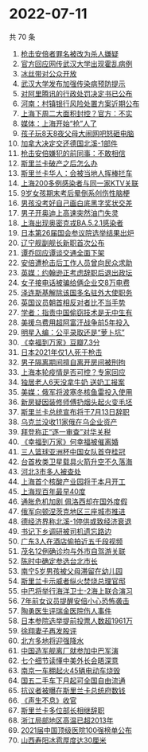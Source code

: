 # 2022-07-11

  共 70 条

  <!-- BEGIN -->
  <!-- 最后更新时间 Mon Jul 11 2022 06:35:53 GMT+0800 (China Standard Time) -->
  1. [枪击安倍者罪名被改为杀人嫌疑](https://www.toutiao.com/amos_land_page/?category_name=topic_innerflow&event_type=hot_board&log_pb=%7B%22category_name%22%3A%22topic_innerflow%22%2C%22cluster_type%22%3A%225%22%2C%22enter_from%22%3A%22click_category%22%2C%22entrance_hotspot%22%3A%22outside%22%2C%22event_type%22%3A%22hot_board%22%2C%22hot_board_cluster_id%22%3A%227118546708832718344%22%2C%22hot_board_impr_id%22%3A%22202207110048530102112150221D8EF041%22%2C%22jump_page%22%3A%22hot_board_page%22%2C%22location%22%3A%22news_hot_card%22%2C%22page_location%22%3A%22hot_board_page%22%2C%22rank%22%3A%221%22%2C%22source%22%3A%22trending_tab%22%2C%22style_id%22%3A%2240132%22%2C%22title%22%3A%22%E6%9E%AA%E5%87%BB%E5%AE%89%E5%80%8D%E8%80%85%E7%BD%AA%E5%90%8D%E8%A2%AB%E6%94%B9%E4%B8%BA%E6%9D%80%E4%BA%BA%E5%AB%8C%E7%96%91%22%7D&rank=1&style_id=40132&topic_id=7118546708832718344)
1. [官方回应网传武汉大学出现霍乱病例](https://www.toutiao.com/amos_land_page/?category_name=topic_innerflow&event_type=hot_board&log_pb=%7B%22category_name%22%3A%22topic_innerflow%22%2C%22cluster_type%22%3A%225%22%2C%22enter_from%22%3A%22click_category%22%2C%22entrance_hotspot%22%3A%22outside%22%2C%22event_type%22%3A%22hot_board%22%2C%22hot_board_cluster_id%22%3A%227118713599391960584%22%2C%22hot_board_impr_id%22%3A%22202207110048530102112150221D8EF041%22%2C%22jump_page%22%3A%22hot_board_page%22%2C%22location%22%3A%22news_hot_card%22%2C%22page_location%22%3A%22hot_board_page%22%2C%22rank%22%3A%2210%22%2C%22source%22%3A%22trending_tab%22%2C%22style_id%22%3A%2240132%22%2C%22title%22%3A%22%E5%AE%98%E6%96%B9%E5%9B%9E%E5%BA%94%E7%BD%91%E4%BC%A0%E6%AD%A6%E6%B1%89%E5%A4%A7%E5%AD%A6%E5%87%BA%E7%8E%B0%E9%9C%8D%E4%B9%B1%E7%97%85%E4%BE%8B%22%7D&rank=10&style_id=40132&topic_id=7118713599391960584)
1. [冰丝带对公众开放](https://www.toutiao.com/amos_land_page/?category_name=topic_innerflow&event_type=hot_board&log_pb=%7B%22category_name%22%3A%22topic_innerflow%22%2C%22cluster_type%22%3A%223%22%2C%22enter_from%22%3A%22click_category%22%2C%22entrance_hotspot%22%3A%22outside%22%2C%22event_type%22%3A%22hot_board%22%2C%22hot_board_cluster_id%22%3A%227118014958503198757%22%2C%22hot_board_impr_id%22%3A%22202207110048530102112150221D8EF041%22%2C%22jump_page%22%3A%22hot_board_page%22%2C%22location%22%3A%22news_hot_card%22%2C%22page_location%22%3A%22hot_board_page%22%2C%22rank%22%3A%223%22%2C%22source%22%3A%22trending_tab%22%2C%22style_id%22%3A%2240132%22%2C%22title%22%3A%22%E5%86%B0%E4%B8%9D%E5%B8%A6%E5%AF%B9%E5%85%AC%E4%BC%97%E5%BC%80%E6%94%BE%22%7D&rank=3&style_id=40132&topic_id=7118014958503198757)
1. [武汉大学发布加强传染病预防提示](https://www.toutiao.com/amos_land_page/?category_name=topic_innerflow&event_type=hot_board&log_pb=%7B%22category_name%22%3A%22topic_innerflow%22%2C%22cluster_type%22%3A%220%22%2C%22enter_from%22%3A%22click_category%22%2C%22entrance_hotspot%22%3A%22outside%22%2C%22event_type%22%3A%22hot_board%22%2C%22hot_board_cluster_id%22%3A%227118717298931679245%22%2C%22hot_board_impr_id%22%3A%22202207110048530102112150221D8EF041%22%2C%22jump_page%22%3A%22hot_board_page%22%2C%22location%22%3A%22news_hot_card%22%2C%22page_location%22%3A%22hot_board_page%22%2C%22rank%22%3A%224%22%2C%22source%22%3A%22trending_tab%22%2C%22style_id%22%3A%2240132%22%2C%22title%22%3A%22%E6%AD%A6%E6%B1%89%E5%A4%A7%E5%AD%A6%E5%8F%91%E5%B8%83%E5%8A%A0%E5%BC%BA%E4%BC%A0%E6%9F%93%E7%97%85%E9%A2%84%E9%98%B2%E6%8F%90%E7%A4%BA%22%7D&rank=4&style_id=40132&topic_id=7118717298931679245)
1. [对阿里腾讯的行政处罚决定书已公布](https://www.toutiao.com/amos_land_page/?category_name=topic_innerflow&event_type=hot_board&log_pb=%7B%22category_name%22%3A%22topic_innerflow%22%2C%22cluster_type%22%3A%221%22%2C%22enter_from%22%3A%22click_category%22%2C%22entrance_hotspot%22%3A%22outside%22%2C%22event_type%22%3A%22hot_board%22%2C%22hot_board_cluster_id%22%3A%227117460814918848036%22%2C%22hot_board_impr_id%22%3A%22202207110048530102112150221D8EF041%22%2C%22jump_page%22%3A%22hot_board_page%22%2C%22location%22%3A%22news_hot_card%22%2C%22page_location%22%3A%22hot_board_page%22%2C%22rank%22%3A%225%22%2C%22source%22%3A%22trending_tab%22%2C%22style_id%22%3A%2240132%22%2C%22title%22%3A%22%E5%AF%B9%E9%98%BF%E9%87%8C%E8%85%BE%E8%AE%AF%E7%9A%84%E8%A1%8C%E6%94%BF%E5%A4%84%E7%BD%9A%E5%86%B3%E5%AE%9A%E4%B9%A6%E5%B7%B2%E5%85%AC%E5%B8%83%22%7D&rank=5&style_id=40132&topic_id=7117460814918848036)
1. [河南：村镇银行风险处置方案近期公布](https://www.toutiao.com/amos_land_page/?category_name=topic_innerflow&event_type=hot_board&log_pb=%7B%22category_name%22%3A%22topic_innerflow%22%2C%22cluster_type%22%3A%225%22%2C%22enter_from%22%3A%22click_category%22%2C%22entrance_hotspot%22%3A%22outside%22%2C%22event_type%22%3A%22hot_board%22%2C%22hot_board_cluster_id%22%3A%227118755227456507406%22%2C%22hot_board_impr_id%22%3A%22202207110048530102112150221D8EF041%22%2C%22jump_page%22%3A%22hot_board_page%22%2C%22location%22%3A%22news_hot_card%22%2C%22page_location%22%3A%22hot_board_page%22%2C%22rank%22%3A%226%22%2C%22source%22%3A%22trending_tab%22%2C%22style_id%22%3A%2240132%22%2C%22title%22%3A%22%E6%B2%B3%E5%8D%97%EF%BC%9A%E6%9D%91%E9%95%87%E9%93%B6%E8%A1%8C%E9%A3%8E%E9%99%A9%E5%A4%84%E7%BD%AE%E6%96%B9%E6%A1%88%E8%BF%91%E6%9C%9F%E5%85%AC%E5%B8%83%22%7D&rank=6&style_id=40132&topic_id=7118755227456507406)
1. [上海下周二大面积封控？官方：不实](https://www.toutiao.com/amos_land_page/?category_name=topic_innerflow&event_type=hot_board&log_pb=%7B%22category_name%22%3A%22topic_innerflow%22%2C%22cluster_type%22%3A%220%22%2C%22enter_from%22%3A%22click_category%22%2C%22entrance_hotspot%22%3A%22outside%22%2C%22event_type%22%3A%22hot_board%22%2C%22hot_board_cluster_id%22%3A%227118706289533780001%22%2C%22hot_board_impr_id%22%3A%22202207110048530102112150221D8EF041%22%2C%22jump_page%22%3A%22hot_board_page%22%2C%22location%22%3A%22news_hot_card%22%2C%22page_location%22%3A%22hot_board_page%22%2C%22rank%22%3A%222%22%2C%22source%22%3A%22trending_tab%22%2C%22style_id%22%3A%2240132%22%2C%22title%22%3A%22%E4%B8%8A%E6%B5%B7%E4%B8%8B%E5%91%A8%E4%BA%8C%E5%A4%A7%E9%9D%A2%E7%A7%AF%E5%B0%81%E6%8E%A7%EF%BC%9F%E5%AE%98%E6%96%B9%EF%BC%9A%E4%B8%8D%E5%AE%9E%22%7D&rank=2&style_id=40132&topic_id=7118706289533780001)
1. [媒体：上海开始“抢”人了](https://www.toutiao.com/amos_land_page/?category_name=topic_innerflow&event_type=hot_board&log_pb=%7B%22category_name%22%3A%22topic_innerflow%22%2C%22cluster_type%22%3A%220%22%2C%22enter_from%22%3A%22click_category%22%2C%22entrance_hotspot%22%3A%22outside%22%2C%22event_type%22%3A%22hot_board%22%2C%22hot_board_cluster_id%22%3A%227118602173403332649%22%2C%22hot_board_impr_id%22%3A%22202207110048530102112150221D8EF041%22%2C%22jump_page%22%3A%22hot_board_page%22%2C%22location%22%3A%22news_hot_card%22%2C%22page_location%22%3A%22hot_board_page%22%2C%22rank%22%3A%2224%22%2C%22source%22%3A%22trending_tab%22%2C%22style_id%22%3A%2240132%22%2C%22title%22%3A%22%E5%AA%92%E4%BD%93%EF%BC%9A%E4%B8%8A%E6%B5%B7%E5%BC%80%E5%A7%8B%E2%80%9C%E6%8A%A2%E2%80%9D%E4%BA%BA%E4%BA%86%22%7D&rank=24&style_id=40132&topic_id=7118602173403332649)
1. [孩子玩8天8夜父母大闹网吧怒砸电脑](https://www.toutiao.com/amos_land_page/?category_name=topic_innerflow&event_type=hot_board&log_pb=%7B%22category_name%22%3A%22topic_innerflow%22%2C%22cluster_type%22%3A%221%22%2C%22enter_from%22%3A%22click_category%22%2C%22entrance_hotspot%22%3A%22outside%22%2C%22event_type%22%3A%22hot_board%22%2C%22hot_board_cluster_id%22%3A%227117277132342038052%22%2C%22hot_board_impr_id%22%3A%22202207110048530102112150221D8EF041%22%2C%22jump_page%22%3A%22hot_board_page%22%2C%22location%22%3A%22news_hot_card%22%2C%22page_location%22%3A%22hot_board_page%22%2C%22rank%22%3A%2213%22%2C%22source%22%3A%22trending_tab%22%2C%22style_id%22%3A%2240132%22%2C%22title%22%3A%22%E5%AD%A9%E5%AD%90%E7%8E%A98%E5%A4%A98%E5%A4%9C%E7%88%B6%E6%AF%8D%E5%A4%A7%E9%97%B9%E7%BD%91%E5%90%A7%E6%80%92%E7%A0%B8%E7%94%B5%E8%84%91%22%7D&rank=13&style_id=40132&topic_id=7117277132342038052)
1. [加拿大决定交还德国北溪-1部件](https://www.toutiao.com/amos_land_page/?category_name=topic_innerflow&event_type=hot_board&log_pb=%7B%22category_name%22%3A%22topic_innerflow%22%2C%22cluster_type%22%3A%226%22%2C%22enter_from%22%3A%22click_category%22%2C%22entrance_hotspot%22%3A%22outside%22%2C%22event_type%22%3A%22hot_board%22%2C%22hot_board_cluster_id%22%3A%227118644147723960323%22%2C%22hot_board_impr_id%22%3A%222022071101345201020915814010890193%22%2C%22jump_page%22%3A%22hot_board_page%22%2C%22location%22%3A%22news_hot_card%22%2C%22page_location%22%3A%22hot_board_page%22%2C%22rank%22%3A%2217%22%2C%22source%22%3A%22trending_tab%22%2C%22style_id%22%3A%2240132%22%2C%22title%22%3A%22%E5%8A%A0%E6%8B%BF%E5%A4%A7%E5%86%B3%E5%AE%9A%E4%BA%A4%E8%BF%98%E5%BE%B7%E5%9B%BD%E5%8C%97%E6%BA%AA-1%E9%83%A8%E4%BB%B6%22%7D&rank=17&style_id=40132&topic_id=7118644147723960323)
1. [枪击安倍嫌犯的前同事：不敢相信](https://www.toutiao.com/amos_land_page/?category_name=topic_innerflow&event_type=hot_board&log_pb=%7B%22category_name%22%3A%22topic_innerflow%22%2C%22cluster_type%22%3A%226%22%2C%22enter_from%22%3A%22click_category%22%2C%22entrance_hotspot%22%3A%22outside%22%2C%22event_type%22%3A%22hot_board%22%2C%22hot_board_cluster_id%22%3A%227117911033976455168%22%2C%22hot_board_impr_id%22%3A%22202207110048530102112150221D8EF041%22%2C%22jump_page%22%3A%22hot_board_page%22%2C%22location%22%3A%22news_hot_card%22%2C%22page_location%22%3A%22hot_board_page%22%2C%22rank%22%3A%2211%22%2C%22source%22%3A%22trending_tab%22%2C%22style_id%22%3A%2240132%22%2C%22title%22%3A%22%E6%9E%AA%E5%87%BB%E5%AE%89%E5%80%8D%E5%AB%8C%E7%8A%AF%E7%9A%84%E5%89%8D%E5%90%8C%E4%BA%8B%EF%BC%9A%E4%B8%8D%E6%95%A2%E7%9B%B8%E4%BF%A1%22%7D&rank=11&style_id=40132&topic_id=7117911033976455168)
1. [斯里兰卡破产之后怎么办](https://www.toutiao.com/amos_land_page/?category_name=topic_innerflow&event_type=hot_board&log_pb=%7B%22category_name%22%3A%22topic_innerflow%22%2C%22cluster_type%22%3A%226%22%2C%22enter_from%22%3A%22click_category%22%2C%22entrance_hotspot%22%3A%22outside%22%2C%22event_type%22%3A%22hot_board%22%2C%22hot_board_cluster_id%22%3A%227118591982556938273%22%2C%22hot_board_impr_id%22%3A%22202207110048530102112150221D8EF041%22%2C%22jump_page%22%3A%22hot_board_page%22%2C%22location%22%3A%22news_hot_card%22%2C%22page_location%22%3A%22hot_board_page%22%2C%22rank%22%3A%228%22%2C%22source%22%3A%22trending_tab%22%2C%22style_id%22%3A%2240132%22%2C%22title%22%3A%22%E6%96%AF%E9%87%8C%E5%85%B0%E5%8D%A1%E7%A0%B4%E4%BA%A7%E4%B9%8B%E5%90%8E%E6%80%8E%E4%B9%88%E5%8A%9E%22%7D&rank=8&style_id=40132&topic_id=7118591982556938273)
1. [斯里兰卡华人：会被当地人挥棒拦车](https://www.toutiao.com/amos_land_page/?category_name=topic_innerflow&event_type=hot_board&log_pb=%7B%22category_name%22%3A%22topic_innerflow%22%2C%22cluster_type%22%3A%221%22%2C%22enter_from%22%3A%22click_category%22%2C%22entrance_hotspot%22%3A%22outside%22%2C%22event_type%22%3A%22hot_board%22%2C%22hot_board_cluster_id%22%3A%227117928284351889441%22%2C%22hot_board_impr_id%22%3A%22202207110048530102112150221D8EF041%22%2C%22jump_page%22%3A%22hot_board_page%22%2C%22location%22%3A%22news_hot_card%22%2C%22page_location%22%3A%22hot_board_page%22%2C%22rank%22%3A%2218%22%2C%22source%22%3A%22trending_tab%22%2C%22style_id%22%3A%2240132%22%2C%22title%22%3A%22%E6%96%AF%E9%87%8C%E5%85%B0%E5%8D%A1%E5%8D%8E%E4%BA%BA%EF%BC%9A%E4%BC%9A%E8%A2%AB%E5%BD%93%E5%9C%B0%E4%BA%BA%E6%8C%A5%E6%A3%92%E6%8B%A6%E8%BD%A6%22%7D&rank=18&style_id=40132&topic_id=7117928284351889441)
1. [上海200多例感染者与同一家KTV关联](https://www.toutiao.com/amos_land_page/?category_name=topic_innerflow&event_type=hot_board&log_pb=%7B%22category_name%22%3A%22topic_innerflow%22%2C%22cluster_type%22%3A%220%22%2C%22enter_from%22%3A%22click_category%22%2C%22entrance_hotspot%22%3A%22outside%22%2C%22event_type%22%3A%22hot_board%22%2C%22hot_board_cluster_id%22%3A%227118673671459176484%22%2C%22hot_board_impr_id%22%3A%22202207110048530102112150221D8EF041%22%2C%22jump_page%22%3A%22hot_board_page%22%2C%22location%22%3A%22news_hot_card%22%2C%22page_location%22%3A%22hot_board_page%22%2C%22rank%22%3A%2216%22%2C%22source%22%3A%22trending_tab%22%2C%22style_id%22%3A%2240132%22%2C%22title%22%3A%22%E4%B8%8A%E6%B5%B7200%E5%A4%9A%E4%BE%8B%E6%84%9F%E6%9F%93%E8%80%85%E4%B8%8E%E5%90%8C%E4%B8%80%E5%AE%B6KTV%E5%85%B3%E8%81%94%22%7D&rank=16&style_id=40132&topic_id=7118673671459176484)
1. [9岁女孩期末考后晕倒系创伤性脑梗](https://www.toutiao.com/amos_land_page/?category_name=topic_innerflow&event_type=hot_board&log_pb=%7B%22category_name%22%3A%22topic_innerflow%22%2C%22cluster_type%22%3A%226%22%2C%22enter_from%22%3A%22click_category%22%2C%22entrance_hotspot%22%3A%22outside%22%2C%22event_type%22%3A%22hot_board%22%2C%22hot_board_cluster_id%22%3A%227118675975348420639%22%2C%22hot_board_impr_id%22%3A%22202207110048530102112150221D8EF041%22%2C%22jump_page%22%3A%22hot_board_page%22%2C%22location%22%3A%22news_hot_card%22%2C%22page_location%22%3A%22hot_board_page%22%2C%22rank%22%3A%2233%22%2C%22source%22%3A%22trending_tab%22%2C%22style_id%22%3A%2240132%22%2C%22title%22%3A%229%E5%B2%81%E5%A5%B3%E5%AD%A9%E6%9C%9F%E6%9C%AB%E8%80%83%E5%90%8E%E6%99%95%E5%80%92%E7%B3%BB%E5%88%9B%E4%BC%A4%E6%80%A7%E8%84%91%E6%A2%97%22%7D&rank=33&style_id=40132&topic_id=7118675975348420639)
1. [男孩没考好自己画白底黑字奖状交差](https://www.toutiao.com/amos_land_page/?category_name=topic_innerflow&event_type=hot_board&log_pb=%7B%22category_name%22%3A%22topic_innerflow%22%2C%22cluster_type%22%3A%222%22%2C%22enter_from%22%3A%22click_category%22%2C%22entrance_hotspot%22%3A%22outside%22%2C%22event_type%22%3A%22hot_board%22%2C%22hot_board_cluster_id%22%3A%227117460814918897188%22%2C%22hot_board_impr_id%22%3A%22202207110048530102112150221D8EF041%22%2C%22jump_page%22%3A%22hot_board_page%22%2C%22location%22%3A%22news_hot_card%22%2C%22page_location%22%3A%22hot_board_page%22%2C%22rank%22%3A%2239%22%2C%22source%22%3A%22trending_tab%22%2C%22style_id%22%3A%2240132%22%2C%22title%22%3A%22%E7%94%B7%E5%AD%A9%E6%B2%A1%E8%80%83%E5%A5%BD%E8%87%AA%E5%B7%B1%E7%94%BB%E7%99%BD%E5%BA%95%E9%BB%91%E5%AD%97%E5%A5%96%E7%8A%B6%E4%BA%A4%E5%B7%AE%22%7D&rank=39&style_id=40132&topic_id=7117460814918897188)
1. [男子开奥迪上高速突然油门失灵](https://www.toutiao.com/amos_land_page/?category_name=topic_innerflow&event_type=hot_board&log_pb=%7B%22category_name%22%3A%22topic_innerflow%22%2C%22cluster_type%22%3A%221%22%2C%22enter_from%22%3A%22click_category%22%2C%22entrance_hotspot%22%3A%22outside%22%2C%22event_type%22%3A%22hot_board%22%2C%22hot_board_cluster_id%22%3A%227117821318053072415%22%2C%22hot_board_impr_id%22%3A%22202207110048530102112150221D8EF041%22%2C%22jump_page%22%3A%22hot_board_page%22%2C%22location%22%3A%22news_hot_card%22%2C%22page_location%22%3A%22hot_board_page%22%2C%22rank%22%3A%229%22%2C%22source%22%3A%22trending_tab%22%2C%22style_id%22%3A%2240132%22%2C%22title%22%3A%22%E7%94%B7%E5%AD%90%E5%BC%80%E5%A5%A5%E8%BF%AA%E4%B8%8A%E9%AB%98%E9%80%9F%E7%AA%81%E7%84%B6%E6%B2%B9%E9%97%A8%E5%A4%B1%E7%81%B5%22%7D&rank=9&style_id=40132&topic_id=7117821318053072415)
1. [上海出现奥密克戎BA.5.2.1感染者](https://www.toutiao.com/amos_land_page/?category_name=topic_innerflow&event_type=hot_board&log_pb=%7B%22category_name%22%3A%22topic_innerflow%22%2C%22cluster_type%22%3A%220%22%2C%22enter_from%22%3A%22click_category%22%2C%22entrance_hotspot%22%3A%22outside%22%2C%22event_type%22%3A%22hot_board%22%2C%22hot_board_cluster_id%22%3A%227118669545874653197%22%2C%22hot_board_impr_id%22%3A%22202207110048530102112150221D8EF041%22%2C%22jump_page%22%3A%22hot_board_page%22%2C%22location%22%3A%22news_hot_card%22%2C%22page_location%22%3A%22hot_board_page%22%2C%22rank%22%3A%2214%22%2C%22source%22%3A%22trending_tab%22%2C%22style_id%22%3A%2240132%22%2C%22title%22%3A%22%E4%B8%8A%E6%B5%B7%E5%87%BA%E7%8E%B0%E5%A5%A5%E5%AF%86%E5%85%8B%E6%88%8EBA.5.2.1%E6%84%9F%E6%9F%93%E8%80%85%22%7D&rank=14&style_id=40132&topic_id=7118669545874653197)
1. [日本第26届国会参议院选举结果出炉](https://www.toutiao.com/amos_land_page/?category_name=topic_innerflow&event_type=hot_board&log_pb=%7B%22category_name%22%3A%22topic_innerflow%22%2C%22cluster_type%22%3A%225%22%2C%22enter_from%22%3A%22click_category%22%2C%22entrance_hotspot%22%3A%22outside%22%2C%22event_type%22%3A%22hot_board%22%2C%22hot_board_cluster_id%22%3A%227118716709174775308%22%2C%22hot_board_impr_id%22%3A%22202207110048530102112150221D8EF041%22%2C%22jump_page%22%3A%22hot_board_page%22%2C%22location%22%3A%22news_hot_card%22%2C%22page_location%22%3A%22hot_board_page%22%2C%22rank%22%3A%2215%22%2C%22source%22%3A%22trending_tab%22%2C%22style_id%22%3A%2240132%22%2C%22title%22%3A%22%E6%97%A5%E6%9C%AC%E7%AC%AC26%E5%B1%8A%E5%9B%BD%E4%BC%9A%E5%8F%82%E8%AE%AE%E9%99%A2%E9%80%89%E4%B8%BE%E7%BB%93%E6%9E%9C%E5%87%BA%E7%82%89%22%7D&rank=15&style_id=40132&topic_id=7118716709174775308)
1. [辽宁舰副舰长新职首次公布](https://www.toutiao.com/amos_land_page/?category_name=topic_innerflow&event_type=hot_board&log_pb=%7B%22category_name%22%3A%22topic_innerflow%22%2C%22cluster_type%22%3A%228%22%2C%22enter_from%22%3A%22click_category%22%2C%22entrance_hotspot%22%3A%22outside%22%2C%22event_type%22%3A%22hot_board%22%2C%22hot_board_cluster_id%22%3A%227118707362042478628%22%2C%22hot_board_impr_id%22%3A%22202207110048530102112150221D8EF041%22%2C%22jump_page%22%3A%22hot_board_page%22%2C%22location%22%3A%22news_hot_card%22%2C%22page_location%22%3A%22hot_board_page%22%2C%22rank%22%3A%2238%22%2C%22source%22%3A%22trending_tab%22%2C%22style_id%22%3A%2240132%22%2C%22title%22%3A%22%E8%BE%BD%E5%AE%81%E8%88%B0%E5%89%AF%E8%88%B0%E9%95%BF%E6%96%B0%E8%81%8C%E9%A6%96%E6%AC%A1%E5%85%AC%E5%B8%83%22%7D&rank=38&style_id=40132&topic_id=7118707362042478628)
1. [谭乔回应谭谈交通全面下架](https://www.toutiao.com/amos_land_page/?category_name=topic_innerflow&event_type=hot_board&log_pb=%7B%22category_name%22%3A%22topic_innerflow%22%2C%22cluster_type%22%3A%229%22%2C%22enter_from%22%3A%22click_category%22%2C%22entrance_hotspot%22%3A%22outside%22%2C%22event_type%22%3A%22hot_board%22%2C%22hot_board_cluster_id%22%3A%227118678627155181603%22%2C%22hot_board_impr_id%22%3A%22202207110048530102112150221D8EF041%22%2C%22jump_page%22%3A%22hot_board_page%22%2C%22location%22%3A%22news_hot_card%22%2C%22page_location%22%3A%22hot_board_page%22%2C%22rank%22%3A%2221%22%2C%22source%22%3A%22trending_tab%22%2C%22style_id%22%3A%2240132%22%2C%22title%22%3A%22%E8%B0%AD%E4%B9%94%E5%9B%9E%E5%BA%94%E8%B0%AD%E8%B0%88%E4%BA%A4%E9%80%9A%E5%85%A8%E9%9D%A2%E4%B8%8B%E6%9E%B6%22%7D&rank=21&style_id=40132&topic_id=7118678627155181603)
1. [安倍遭枪击后工作人员曾向民众求助](https://www.toutiao.com/amos_land_page/?category_name=topic_innerflow&event_type=hot_board&log_pb=%7B%22category_name%22%3A%22topic_innerflow%22%2C%22cluster_type%22%3A%229%22%2C%22enter_from%22%3A%22click_category%22%2C%22entrance_hotspot%22%3A%22outside%22%2C%22event_type%22%3A%22hot_board%22%2C%22hot_board_cluster_id%22%3A%227118494068883062798%22%2C%22hot_board_impr_id%22%3A%22202207110048530102112150221D8EF041%22%2C%22jump_page%22%3A%22hot_board_page%22%2C%22location%22%3A%22news_hot_card%22%2C%22page_location%22%3A%22hot_board_page%22%2C%22rank%22%3A%2222%22%2C%22source%22%3A%22trending_tab%22%2C%22style_id%22%3A%2240132%22%2C%22title%22%3A%22%E5%AE%89%E5%80%8D%E9%81%AD%E6%9E%AA%E5%87%BB%E5%90%8E%E5%B7%A5%E4%BD%9C%E4%BA%BA%E5%91%98%E6%9B%BE%E5%90%91%E6%B0%91%E4%BC%97%E6%B1%82%E5%8A%A9%22%7D&rank=22&style_id=40132&topic_id=7118494068883062798)
1. [英媒：约翰逊正考虑辞职后退出政坛](https://www.toutiao.com/amos_land_page/?category_name=topic_innerflow&event_type=hot_board&log_pb=%7B%22category_name%22%3A%22topic_innerflow%22%2C%22cluster_type%22%3A%220%22%2C%22enter_from%22%3A%22click_category%22%2C%22entrance_hotspot%22%3A%22outside%22%2C%22event_type%22%3A%22hot_board%22%2C%22hot_board_cluster_id%22%3A%227118657067753160704%22%2C%22hot_board_impr_id%22%3A%22202207110048530102112150221D8EF041%22%2C%22jump_page%22%3A%22hot_board_page%22%2C%22location%22%3A%22news_hot_card%22%2C%22page_location%22%3A%22hot_board_page%22%2C%22rank%22%3A%2248%22%2C%22source%22%3A%22trending_tab%22%2C%22style_id%22%3A%2240132%22%2C%22title%22%3A%22%E8%8B%B1%E5%AA%92%EF%BC%9A%E7%BA%A6%E7%BF%B0%E9%80%8A%E6%AD%A3%E8%80%83%E8%99%91%E8%BE%9E%E8%81%8C%E5%90%8E%E9%80%80%E5%87%BA%E6%94%BF%E5%9D%9B%22%7D&rank=48&style_id=40132&topic_id=7118657067753160704)
1. [女子接电话被骗给俩企业交8万电费](https://www.toutiao.com/amos_land_page/?category_name=topic_innerflow&event_type=hot_board&log_pb=%7B%22category_name%22%3A%22topic_innerflow%22%2C%22cluster_type%22%3A%221%22%2C%22enter_from%22%3A%22click_category%22%2C%22entrance_hotspot%22%3A%22outside%22%2C%22event_type%22%3A%22hot_board%22%2C%22hot_board_cluster_id%22%3A%227118600812309250061%22%2C%22hot_board_impr_id%22%3A%22202207110048530102112150221D8EF041%22%2C%22jump_page%22%3A%22hot_board_page%22%2C%22location%22%3A%22news_hot_card%22%2C%22page_location%22%3A%22hot_board_page%22%2C%22rank%22%3A%2229%22%2C%22source%22%3A%22trending_tab%22%2C%22style_id%22%3A%2240132%22%2C%22title%22%3A%22%E5%A5%B3%E5%AD%90%E6%8E%A5%E7%94%B5%E8%AF%9D%E8%A2%AB%E9%AA%97%E7%BB%99%E4%BF%A9%E4%BC%81%E4%B8%9A%E4%BA%A48%E4%B8%87%E7%94%B5%E8%B4%B9%22%7D&rank=29&style_id=40132&topic_id=7118600812309250061)
1. [泽连斯基解除该国多名驻外大使职务](https://www.toutiao.com/amos_land_page/?category_name=topic_innerflow&event_type=hot_board&log_pb=%7B%22category_name%22%3A%22topic_innerflow%22%2C%22cluster_type%22%3A%226%22%2C%22enter_from%22%3A%22click_category%22%2C%22entrance_hotspot%22%3A%22outside%22%2C%22event_type%22%3A%22hot_board%22%2C%22hot_board_cluster_id%22%3A%227118408523095998479%22%2C%22hot_board_impr_id%22%3A%22202207110048530102112150221D8EF041%22%2C%22jump_page%22%3A%22hot_board_page%22%2C%22location%22%3A%22news_hot_card%22%2C%22page_location%22%3A%22hot_board_page%22%2C%22rank%22%3A%2245%22%2C%22source%22%3A%22trending_tab%22%2C%22style_id%22%3A%2240132%22%2C%22title%22%3A%22%E6%B3%BD%E8%BF%9E%E6%96%AF%E5%9F%BA%E8%A7%A3%E9%99%A4%E8%AF%A5%E5%9B%BD%E5%A4%9A%E5%90%8D%E9%A9%BB%E5%A4%96%E5%A4%A7%E4%BD%BF%E8%81%8C%E5%8A%A1%22%7D&rank=45&style_id=40132&topic_id=7118408523095998479)
1. [英国议员朝首相反对者比不当手势](https://www.toutiao.com/amos_land_page/?category_name=topic_innerflow&event_type=hot_board&log_pb=%7B%22category_name%22%3A%22topic_innerflow%22%2C%22cluster_type%22%3A%226%22%2C%22enter_from%22%3A%22click_category%22%2C%22entrance_hotspot%22%3A%22outside%22%2C%22event_type%22%3A%22hot_board%22%2C%22hot_board_cluster_id%22%3A%227118573956159766528%22%2C%22hot_board_impr_id%22%3A%22202207110535200101410781711564DC30%22%2C%22jump_page%22%3A%22hot_board_page%22%2C%22location%22%3A%22news_hot_card%22%2C%22page_location%22%3A%22hot_board_page%22%2C%22rank%22%3A%2246%22%2C%22source%22%3A%22trending_tab%22%2C%22style_id%22%3A%2240132%22%2C%22title%22%3A%22%E8%8B%B1%E5%9B%BD%E8%AE%AE%E5%91%98%E6%9C%9D%E9%A6%96%E7%9B%B8%E5%8F%8D%E5%AF%B9%E8%80%85%E6%AF%94%E4%B8%8D%E5%BD%93%E6%89%8B%E5%8A%BF%22%7D&rank=46&style_id=40132&topic_id=7118573956159766528)
1. [学者：指责中国偷窃技术是无中生有](https://www.toutiao.com/amos_land_page/?category_name=topic_innerflow&event_type=hot_board&log_pb=%7B%22category_name%22%3A%22topic_innerflow%22%2C%22cluster_type%22%3A%228%22%2C%22enter_from%22%3A%22click_category%22%2C%22entrance_hotspot%22%3A%22outside%22%2C%22event_type%22%3A%22hot_board%22%2C%22hot_board_cluster_id%22%3A%227118511943266074657%22%2C%22hot_board_impr_id%22%3A%22202207110048530102112150221D8EF041%22%2C%22jump_page%22%3A%22hot_board_page%22%2C%22location%22%3A%22news_hot_card%22%2C%22page_location%22%3A%22hot_board_page%22%2C%22rank%22%3A%2242%22%2C%22source%22%3A%22trending_tab%22%2C%22style_id%22%3A%2240132%22%2C%22title%22%3A%22%E5%AD%A6%E8%80%85%EF%BC%9A%E6%8C%87%E8%B4%A3%E4%B8%AD%E5%9B%BD%E5%81%B7%E7%AA%83%E6%8A%80%E6%9C%AF%E6%98%AF%E6%97%A0%E4%B8%AD%E7%94%9F%E6%9C%89%22%7D&rank=42&style_id=40132&topic_id=7118511943266074657)
1. [美援乌费用超阿富汗战争前5年投入](https://www.toutiao.com/amos_land_page/?category_name=topic_innerflow&event_type=hot_board&log_pb=%7B%22category_name%22%3A%22topic_innerflow%22%2C%22cluster_type%22%3A%226%22%2C%22enter_from%22%3A%22click_category%22%2C%22entrance_hotspot%22%3A%22outside%22%2C%22event_type%22%3A%22hot_board%22%2C%22hot_board_cluster_id%22%3A%227118562348893700130%22%2C%22hot_board_impr_id%22%3A%22202207110048530102112150221D8EF041%22%2C%22jump_page%22%3A%22hot_board_page%22%2C%22location%22%3A%22news_hot_card%22%2C%22page_location%22%3A%22hot_board_page%22%2C%22rank%22%3A%2232%22%2C%22source%22%3A%22trending_tab%22%2C%22style_id%22%3A%2240132%22%2C%22title%22%3A%22%E7%BE%8E%E6%8F%B4%E4%B9%8C%E8%B4%B9%E7%94%A8%E8%B6%85%E9%98%BF%E5%AF%8C%E6%B1%97%E6%88%98%E4%BA%89%E5%89%8D5%E5%B9%B4%E6%8A%95%E5%85%A5%22%7D&rank=32&style_id=40132&topic_id=7118562348893700130)
1. [明星入编：公平录取还是“萝卜坑”](https://www.toutiao.com/amos_land_page/?category_name=topic_innerflow&event_type=hot_board&log_pb=%7B%22category_name%22%3A%22topic_innerflow%22%2C%22cluster_type%22%3A%221%22%2C%22enter_from%22%3A%22click_category%22%2C%22entrance_hotspot%22%3A%22outside%22%2C%22event_type%22%3A%22hot_board%22%2C%22hot_board_cluster_id%22%3A%227117277132342021668%22%2C%22hot_board_impr_id%22%3A%22202207110048530102112150221D8EF041%22%2C%22jump_page%22%3A%22hot_board_page%22%2C%22location%22%3A%22news_hot_card%22%2C%22page_location%22%3A%22hot_board_page%22%2C%22rank%22%3A%2225%22%2C%22source%22%3A%22trending_tab%22%2C%22style_id%22%3A%2240132%22%2C%22title%22%3A%22%E6%98%8E%E6%98%9F%E5%85%A5%E7%BC%96%EF%BC%9A%E5%85%AC%E5%B9%B3%E5%BD%95%E5%8F%96%E8%BF%98%E6%98%AF%E2%80%9C%E8%90%9D%E5%8D%9C%E5%9D%91%E2%80%9D%22%7D&rank=25&style_id=40132&topic_id=7117277132342021668)
1. [《幸福到万家》豆瓣7.3分](https://www.toutiao.com/amos_land_page/?category_name=topic_innerflow&event_type=hot_board&log_pb=%7B%22category_name%22%3A%22topic_innerflow%22%2C%22cluster_type%22%3A%222%22%2C%22enter_from%22%3A%22click_category%22%2C%22entrance_hotspot%22%3A%22outside%22%2C%22event_type%22%3A%22hot_board%22%2C%22hot_board_cluster_id%22%3A%227118661811192201228%22%2C%22hot_board_impr_id%22%3A%22202207110048530102112150221D8EF041%22%2C%22jump_page%22%3A%22hot_board_page%22%2C%22location%22%3A%22news_hot_card%22%2C%22page_location%22%3A%22hot_board_page%22%2C%22rank%22%3A%2227%22%2C%22source%22%3A%22trending_tab%22%2C%22style_id%22%3A%2240132%22%2C%22title%22%3A%22%E3%80%8A%E5%B9%B8%E7%A6%8F%E5%88%B0%E4%B8%87%E5%AE%B6%E3%80%8B%E8%B1%86%E7%93%A37.3%E5%88%86%22%7D&rank=27&style_id=40132&topic_id=7118661811192201228)
1. [日本2021年仅1人死于枪击](https://www.toutiao.com/amos_land_page/?category_name=topic_innerflow&event_type=hot_board&log_pb=%7B%22category_name%22%3A%22topic_innerflow%22%2C%22cluster_type%22%3A%229%22%2C%22enter_from%22%3A%22click_category%22%2C%22entrance_hotspot%22%3A%22outside%22%2C%22event_type%22%3A%22hot_board%22%2C%22hot_board_cluster_id%22%3A%227118163333521342499%22%2C%22hot_board_impr_id%22%3A%22202207110048530102112150221D8EF041%22%2C%22jump_page%22%3A%22hot_board_page%22%2C%22location%22%3A%22news_hot_card%22%2C%22page_location%22%3A%22hot_board_page%22%2C%22rank%22%3A%2234%22%2C%22source%22%3A%22trending_tab%22%2C%22style_id%22%3A%2240132%22%2C%22title%22%3A%22%E6%97%A5%E6%9C%AC2021%E5%B9%B4%E4%BB%851%E4%BA%BA%E6%AD%BB%E4%BA%8E%E6%9E%AA%E5%87%BB%22%7D&rank=34&style_id=40132&topic_id=7118163333521342499)
1. [男子隔离期间擅自离开房间被刑拘](https://www.toutiao.com/amos_land_page/?category_name=topic_innerflow&event_type=hot_board&log_pb=%7B%22category_name%22%3A%22topic_innerflow%22%2C%22cluster_type%22%3A%220%22%2C%22enter_from%22%3A%22click_category%22%2C%22entrance_hotspot%22%3A%22outside%22%2C%22event_type%22%3A%22hot_board%22%2C%22hot_board_cluster_id%22%3A%227118007610581712899%22%2C%22hot_board_impr_id%22%3A%22202207110048530102112150221D8EF041%22%2C%22jump_page%22%3A%22hot_board_page%22%2C%22location%22%3A%22news_hot_card%22%2C%22page_location%22%3A%22hot_board_page%22%2C%22rank%22%3A%2247%22%2C%22source%22%3A%22trending_tab%22%2C%22style_id%22%3A%2240132%22%2C%22title%22%3A%22%E7%94%B7%E5%AD%90%E9%9A%94%E7%A6%BB%E6%9C%9F%E9%97%B4%E6%93%85%E8%87%AA%E7%A6%BB%E5%BC%80%E6%88%BF%E9%97%B4%E8%A2%AB%E5%88%91%E6%8B%98%22%7D&rank=47&style_id=40132&topic_id=7118007610581712899)
1. [上海本轮疫情是否可控？专家回应](https://www.toutiao.com/amos_land_page/?category_name=topic_innerflow&event_type=hot_board&log_pb=%7B%22category_name%22%3A%22topic_innerflow%22%2C%22cluster_type%22%3A%226%22%2C%22enter_from%22%3A%22click_category%22%2C%22entrance_hotspot%22%3A%22outside%22%2C%22event_type%22%3A%22hot_board%22%2C%22hot_board_cluster_id%22%3A%227118682635303387147%22%2C%22hot_board_impr_id%22%3A%22202207110048530102112150221D8EF041%22%2C%22jump_page%22%3A%22hot_board_page%22%2C%22location%22%3A%22news_hot_card%22%2C%22page_location%22%3A%22hot_board_page%22%2C%22rank%22%3A%2212%22%2C%22source%22%3A%22trending_tab%22%2C%22style_id%22%3A%2240132%22%2C%22title%22%3A%22%E4%B8%8A%E6%B5%B7%E6%9C%AC%E8%BD%AE%E7%96%AB%E6%83%85%E6%98%AF%E5%90%A6%E5%8F%AF%E6%8E%A7%EF%BC%9F%E4%B8%93%E5%AE%B6%E5%9B%9E%E5%BA%94%22%7D&rank=12&style_id=40132&topic_id=7118682635303387147)
1. [独居老人6天没拿牛奶 送奶工报案](https://www.toutiao.com/amos_land_page/?category_name=topic_innerflow&event_type=hot_board&log_pb=%7B%22category_name%22%3A%22topic_innerflow%22%2C%22cluster_type%22%3A%220%22%2C%22enter_from%22%3A%22click_category%22%2C%22entrance_hotspot%22%3A%22outside%22%2C%22event_type%22%3A%22hot_board%22%2C%22hot_board_cluster_id%22%3A%227118574471211909133%22%2C%22hot_board_impr_id%22%3A%22202207110048530102112150221D8EF041%22%2C%22jump_page%22%3A%22hot_board_page%22%2C%22location%22%3A%22news_hot_card%22%2C%22page_location%22%3A%22hot_board_page%22%2C%22rank%22%3A%2219%22%2C%22source%22%3A%22trending_tab%22%2C%22style_id%22%3A%2240132%22%2C%22title%22%3A%22%E7%8B%AC%E5%B1%85%E8%80%81%E4%BA%BA6%E5%A4%A9%E6%B2%A1%E6%8B%BF%E7%89%9B%E5%A5%B6+%E9%80%81%E5%A5%B6%E5%B7%A5%E6%8A%A5%E6%A1%88%22%7D&rank=19&style_id=40132&topic_id=7118574471211909133)
1. [美媒：俄军将波塞冬核鱼雷投入使用](https://www.toutiao.com/amos_land_page/?category_name=topic_innerflow&event_type=hot_board&log_pb=%7B%22category_name%22%3A%22topic_innerflow%22%2C%22cluster_type%22%3A%226%22%2C%22enter_from%22%3A%22click_category%22%2C%22entrance_hotspot%22%3A%22outside%22%2C%22event_type%22%3A%22hot_board%22%2C%22hot_board_cluster_id%22%3A%227118508449561837581%22%2C%22hot_board_impr_id%22%3A%22202207110048530102112150221D8EF041%22%2C%22jump_page%22%3A%22hot_board_page%22%2C%22location%22%3A%22news_hot_card%22%2C%22page_location%22%3A%22hot_board_page%22%2C%22rank%22%3A%2223%22%2C%22source%22%3A%22trending_tab%22%2C%22style_id%22%3A%2240132%22%2C%22title%22%3A%22%E7%BE%8E%E5%AA%92%EF%BC%9A%E4%BF%84%E5%86%9B%E5%B0%86%E6%B3%A2%E5%A1%9E%E5%86%AC%E6%A0%B8%E9%B1%BC%E9%9B%B7%E6%8A%95%E5%85%A5%E4%BD%BF%E7%94%A8%22%7D&rank=23&style_id=40132&topic_id=7118508449561837581)
1. [新房疑因装修师傅扔烟头起火变毛坯](https://www.toutiao.com/amos_land_page/?category_name=topic_innerflow&event_type=hot_board&log_pb=%7B%22category_name%22%3A%22topic_innerflow%22%2C%22cluster_type%22%3A%220%22%2C%22enter_from%22%3A%22click_category%22%2C%22entrance_hotspot%22%3A%22outside%22%2C%22event_type%22%3A%22hot_board%22%2C%22hot_board_cluster_id%22%3A%227118365634907832360%22%2C%22hot_board_impr_id%22%3A%2220220711063553010129099093036130C6%22%2C%22jump_page%22%3A%22hot_board_page%22%2C%22location%22%3A%22news_hot_card%22%2C%22page_location%22%3A%22hot_board_page%22%2C%22rank%22%3A%2236%22%2C%22source%22%3A%22trending_tab%22%2C%22style_id%22%3A%2240132%22%2C%22title%22%3A%22%E6%96%B0%E6%88%BF%E7%96%91%E5%9B%A0%E8%A3%85%E4%BF%AE%E5%B8%88%E5%82%85%E6%89%94%E7%83%9F%E5%A4%B4%E8%B5%B7%E7%81%AB%E5%8F%98%E6%AF%9B%E5%9D%AF%22%7D&rank=36&style_id=40132&topic_id=7118365634907832360)
1. [斯里兰卡总统宣布将于7月13日辞职](https://www.toutiao.com/amos_land_page/?category_name=topic_innerflow&event_type=hot_board&log_pb=%7B%22category_name%22%3A%22topic_innerflow%22%2C%22cluster_type%22%3A%226%22%2C%22enter_from%22%3A%22click_category%22%2C%22entrance_hotspot%22%3A%22outside%22%2C%22event_type%22%3A%22hot_board%22%2C%22hot_board_cluster_id%22%3A%227118503298520317967%22%2C%22hot_board_impr_id%22%3A%22202207110048530102112150221D8EF041%22%2C%22jump_page%22%3A%22hot_board_page%22%2C%22location%22%3A%22news_hot_card%22%2C%22page_location%22%3A%22hot_board_page%22%2C%22rank%22%3A%2240%22%2C%22source%22%3A%22trending_tab%22%2C%22style_id%22%3A%2240132%22%2C%22title%22%3A%22%E6%96%AF%E9%87%8C%E5%85%B0%E5%8D%A1%E6%80%BB%E7%BB%9F%E5%AE%A3%E5%B8%83%E5%B0%86%E4%BA%8E7%E6%9C%8813%E6%97%A5%E8%BE%9E%E8%81%8C%22%7D&rank=40&style_id=40132&topic_id=7118503298520317967)
1. [乌克兰没收11家俄在乌企业资产](https://www.toutiao.com/amos_land_page/?category_name=topic_innerflow&event_type=hot_board&log_pb=%7B%22category_name%22%3A%22topic_innerflow%22%2C%22cluster_type%22%3A%220%22%2C%22enter_from%22%3A%22click_category%22%2C%22entrance_hotspot%22%3A%22outside%22%2C%22event_type%22%3A%22hot_board%22%2C%22hot_board_cluster_id%22%3A%227118188428893618212%22%2C%22hot_board_impr_id%22%3A%22202207110048530102112150221D8EF041%22%2C%22jump_page%22%3A%22hot_board_page%22%2C%22location%22%3A%22news_hot_card%22%2C%22page_location%22%3A%22hot_board_page%22%2C%22rank%22%3A%227%22%2C%22source%22%3A%22trending_tab%22%2C%22style_id%22%3A%2240132%22%2C%22title%22%3A%22%E4%B9%8C%E5%85%8B%E5%85%B0%E6%B2%A1%E6%94%B611%E5%AE%B6%E4%BF%84%E5%9C%A8%E4%B9%8C%E4%BC%81%E4%B8%9A%E8%B5%84%E4%BA%A7%22%7D&rank=7&style_id=40132&topic_id=7118188428893618212)
1. [拜登称正“逐一审查”对华关税](https://www.toutiao.com/amos_land_page/?category_name=topic_innerflow&event_type=hot_board&log_pb=%7B%22category_name%22%3A%22topic_innerflow%22%2C%22cluster_type%22%3A%226%22%2C%22enter_from%22%3A%22click_category%22%2C%22entrance_hotspot%22%3A%22outside%22%2C%22event_type%22%3A%22hot_board%22%2C%22hot_board_cluster_id%22%3A%227118180947882672141%22%2C%22hot_board_impr_id%22%3A%222022071101345201020915814010890193%22%2C%22jump_page%22%3A%22hot_board_page%22%2C%22location%22%3A%22news_hot_card%22%2C%22page_location%22%3A%22hot_board_page%22%2C%22rank%22%3A%2237%22%2C%22source%22%3A%22trending_tab%22%2C%22style_id%22%3A%2240132%22%2C%22title%22%3A%22%E6%8B%9C%E7%99%BB%E7%A7%B0%E6%AD%A3%E2%80%9C%E9%80%90%E4%B8%80%E5%AE%A1%E6%9F%A5%E2%80%9D%E5%AF%B9%E5%8D%8E%E5%85%B3%E7%A8%8E%22%7D&rank=37&style_id=40132&topic_id=7118180947882672141)
1. [《幸福到万家》何幸福被催离婚](https://www.toutiao.com/amos_land_page/?category_name=topic_innerflow&event_type=hot_board&log_pb=%7B%22category_name%22%3A%22topic_innerflow%22%2C%22cluster_type%22%3A%222%22%2C%22enter_from%22%3A%22click_category%22%2C%22entrance_hotspot%22%3A%22outside%22%2C%22event_type%22%3A%22hot_board%22%2C%22hot_board_cluster_id%22%3A%227118015029223358497%22%2C%22hot_board_impr_id%22%3A%22202207110048530102112150221D8EF041%22%2C%22jump_page%22%3A%22hot_board_page%22%2C%22location%22%3A%22news_hot_card%22%2C%22page_location%22%3A%22hot_board_page%22%2C%22rank%22%3A%2244%22%2C%22source%22%3A%22trending_tab%22%2C%22style_id%22%3A%2240132%22%2C%22title%22%3A%22%E3%80%8A%E5%B9%B8%E7%A6%8F%E5%88%B0%E4%B8%87%E5%AE%B6%E3%80%8B%E4%BD%95%E5%B9%B8%E7%A6%8F%E8%A2%AB%E5%82%AC%E7%A6%BB%E5%A9%9A%22%7D&rank=44&style_id=40132&topic_id=7118015029223358497)
1. [三人篮球亚洲杯中国女队首夺桂冠](https://www.toutiao.com/amos_land_page/?category_name=topic_innerflow&event_type=hot_board&log_pb=%7B%22category_name%22%3A%22topic_innerflow%22%2C%22cluster_type%22%3A%225%22%2C%22enter_from%22%3A%22click_category%22%2C%22entrance_hotspot%22%3A%22outside%22%2C%22event_type%22%3A%22hot_board%22%2C%22hot_board_cluster_id%22%3A%227118723892616629771%22%2C%22hot_board_impr_id%22%3A%22202207110048530102112150221D8EF041%22%2C%22jump_page%22%3A%22hot_board_page%22%2C%22location%22%3A%22news_hot_card%22%2C%22page_location%22%3A%22hot_board_page%22%2C%22rank%22%3A%2217%22%2C%22source%22%3A%22trending_tab%22%2C%22style_id%22%3A%2240132%22%2C%22title%22%3A%22%E4%B8%89%E4%BA%BA%E7%AF%AE%E7%90%83%E4%BA%9A%E6%B4%B2%E6%9D%AF%E4%B8%AD%E5%9B%BD%E5%A5%B3%E9%98%9F%E9%A6%96%E5%A4%BA%E6%A1%82%E5%86%A0%22%7D&rank=17&style_id=40132&topic_id=7118723892616629771)
1. [台首枚类卫星载具火箭升空不久落海](https://www.toutiao.com/amos_land_page/?category_name=topic_innerflow&event_type=hot_board&log_pb=%7B%22category_name%22%3A%22topic_innerflow%22%2C%22cluster_type%22%3A%226%22%2C%22enter_from%22%3A%22click_category%22%2C%22entrance_hotspot%22%3A%22outside%22%2C%22event_type%22%3A%22hot_board%22%2C%22hot_board_cluster_id%22%3A%227118560004856086563%22%2C%22hot_board_impr_id%22%3A%2220220711024026010212192044008322D7%22%2C%22jump_page%22%3A%22hot_board_page%22%2C%22location%22%3A%22news_hot_card%22%2C%22page_location%22%3A%22hot_board_page%22%2C%22rank%22%3A%2249%22%2C%22source%22%3A%22trending_tab%22%2C%22style_id%22%3A%2240132%22%2C%22title%22%3A%22%E5%8F%B0%E9%A6%96%E6%9E%9A%E7%B1%BB%E5%8D%AB%E6%98%9F%E8%BD%BD%E5%85%B7%E7%81%AB%E7%AE%AD%E5%8D%87%E7%A9%BA%E4%B8%8D%E4%B9%85%E8%90%BD%E6%B5%B7%22%7D&rank=49&style_id=40132&topic_id=7118560004856086563)
1. [河北3市多人被查处](https://www.toutiao.com/amos_land_page/?category_name=topic_innerflow&event_type=hot_board&log_pb=%7B%22category_name%22%3A%22topic_innerflow%22%2C%22cluster_type%22%3A%220%22%2C%22enter_from%22%3A%22click_category%22%2C%22entrance_hotspot%22%3A%22outside%22%2C%22event_type%22%3A%22hot_board%22%2C%22hot_board_cluster_id%22%3A%227118531090276417570%22%2C%22hot_board_impr_id%22%3A%22202207110048530102112150221D8EF041%22%2C%22jump_page%22%3A%22hot_board_page%22%2C%22location%22%3A%22news_hot_card%22%2C%22page_location%22%3A%22hot_board_page%22%2C%22rank%22%3A%2250%22%2C%22source%22%3A%22trending_tab%22%2C%22style_id%22%3A%2240132%22%2C%22title%22%3A%22%E6%B2%B3%E5%8C%973%E5%B8%82%E5%A4%9A%E4%BA%BA%E8%A2%AB%E6%9F%A5%E5%A4%84%22%7D&rank=50&style_id=40132&topic_id=7118531090276417570)
1. [上海首个核酸产业园将于本月开工](https://www.toutiao.com/amos_land_page/?category_name=topic_innerflow&event_type=hot_board&log_pb=%7B%22category_name%22%3A%22topic_innerflow%22%2C%22cluster_type%22%3A%228%22%2C%22enter_from%22%3A%22click_category%22%2C%22entrance_hotspot%22%3A%22outside%22%2C%22event_type%22%3A%22hot_board%22%2C%22hot_board_cluster_id%22%3A%227118606971112980521%22%2C%22hot_board_impr_id%22%3A%22202207110048530102112150221D8EF041%22%2C%22jump_page%22%3A%22hot_board_page%22%2C%22location%22%3A%22news_hot_card%22%2C%22page_location%22%3A%22hot_board_page%22%2C%22rank%22%3A%2235%22%2C%22source%22%3A%22trending_tab%22%2C%22style_id%22%3A%2240132%22%2C%22title%22%3A%22%E4%B8%8A%E6%B5%B7%E9%A6%96%E4%B8%AA%E6%A0%B8%E9%85%B8%E4%BA%A7%E4%B8%9A%E5%9B%AD%E5%B0%86%E4%BA%8E%E6%9C%AC%E6%9C%88%E5%BC%80%E5%B7%A5%22%7D&rank=35&style_id=40132&topic_id=7118606971112980521)
1. [上海现百年最早40度](https://www.toutiao.com/amos_land_page/?category_name=topic_innerflow&event_type=hot_board&log_pb=%7B%22category_name%22%3A%22topic_innerflow%22%2C%22cluster_type%22%3A%2210%22%2C%22enter_from%22%3A%22click_category%22%2C%22entrance_hotspot%22%3A%22outside%22%2C%22event_type%22%3A%22hot_board%22%2C%22hot_board_cluster_id%22%3A%227118631290898746913%22%2C%22hot_board_impr_id%22%3A%22202207110048530102112150221D8EF041%22%2C%22jump_page%22%3A%22hot_board_page%22%2C%22location%22%3A%22news_hot_card%22%2C%22page_location%22%3A%22hot_board_page%22%2C%22rank%22%3A%2226%22%2C%22source%22%3A%22trending_tab%22%2C%22style_id%22%3A%2240132%22%2C%22title%22%3A%22%E4%B8%8A%E6%B5%B7%E7%8E%B0%E7%99%BE%E5%B9%B4%E6%9C%80%E6%97%A940%E5%BA%A6%22%7D&rank=26&style_id=40132&topic_id=7118631290898746913)
1. [通胀危机加剧 佩洛西却在国外度假](https://www.toutiao.com/amos_land_page/?category_name=topic_innerflow&event_type=hot_board&log_pb=%7B%22category_name%22%3A%22topic_innerflow%22%2C%22cluster_type%22%3A%220%22%2C%22enter_from%22%3A%22click_category%22%2C%22entrance_hotspot%22%3A%22outside%22%2C%22event_type%22%3A%22hot_board%22%2C%22hot_board_cluster_id%22%3A%227118556234189373481%22%2C%22hot_board_impr_id%22%3A%222022071101345201020915814010890193%22%2C%22jump_page%22%3A%22hot_board_page%22%2C%22location%22%3A%22news_hot_card%22%2C%22page_location%22%3A%22hot_board_page%22%2C%22rank%22%3A%2244%22%2C%22source%22%3A%22trending_tab%22%2C%22style_id%22%3A%2240132%22%2C%22title%22%3A%22%E9%80%9A%E8%83%80%E5%8D%B1%E6%9C%BA%E5%8A%A0%E5%89%A7+%E4%BD%A9%E6%B4%9B%E8%A5%BF%E5%8D%B4%E5%9C%A8%E5%9B%BD%E5%A4%96%E5%BA%A6%E5%81%87%22%7D&rank=44&style_id=40132&topic_id=7118556234189373481)
1. [俄军向顿涅茨克地区三座城市推进](https://www.toutiao.com/amos_land_page/?category_name=topic_innerflow&event_type=hot_board&log_pb=%7B%22category_name%22%3A%22topic_innerflow%22%2C%22cluster_type%22%3A%226%22%2C%22enter_from%22%3A%22click_category%22%2C%22entrance_hotspot%22%3A%22outside%22%2C%22event_type%22%3A%22hot_board%22%2C%22hot_board_cluster_id%22%3A%227118218055699660811%22%2C%22hot_board_impr_id%22%3A%22202207110331340101291001372471B267%22%2C%22jump_page%22%3A%22hot_board_page%22%2C%22location%22%3A%22news_hot_card%22%2C%22page_location%22%3A%22hot_board_page%22%2C%22rank%22%3A%2249%22%2C%22source%22%3A%22trending_tab%22%2C%22style_id%22%3A%2240132%22%2C%22title%22%3A%22%E4%BF%84%E5%86%9B%E5%90%91%E9%A1%BF%E6%B6%85%E8%8C%A8%E5%85%8B%E5%9C%B0%E5%8C%BA%E4%B8%89%E5%BA%A7%E5%9F%8E%E5%B8%82%E6%8E%A8%E8%BF%9B%22%7D&rank=49&style_id=40132&topic_id=7118218055699660811)
1. [德经济界称北溪-1停供或致经济衰退](https://www.toutiao.com/amos_land_page/?category_name=topic_innerflow&event_type=hot_board&log_pb=%7B%22category_name%22%3A%22topic_innerflow%22%2C%22cluster_type%22%3A%226%22%2C%22enter_from%22%3A%22click_category%22%2C%22entrance_hotspot%22%3A%22outside%22%2C%22event_type%22%3A%22hot_board%22%2C%22hot_board_cluster_id%22%3A%227118389919382405123%22%2C%22hot_board_impr_id%22%3A%22202207110535200101410781711564DC30%22%2C%22jump_page%22%3A%22hot_board_page%22%2C%22location%22%3A%22news_hot_card%22%2C%22page_location%22%3A%22hot_board_page%22%2C%22rank%22%3A%2249%22%2C%22source%22%3A%22trending_tab%22%2C%22style_id%22%3A%2240132%22%2C%22title%22%3A%22%E5%BE%B7%E7%BB%8F%E6%B5%8E%E7%95%8C%E7%A7%B0%E5%8C%97%E6%BA%AA-1%E5%81%9C%E4%BE%9B%E6%88%96%E8%87%B4%E7%BB%8F%E6%B5%8E%E8%A1%B0%E9%80%80%22%7D&rank=49&style_id=40132&topic_id=7118389919382405123)
1. [书记下乡调研被司机遗忘路边](https://www.toutiao.com/amos_land_page/?category_name=topic_innerflow&event_type=hot_board&log_pb=%7B%22category_name%22%3A%22topic_innerflow%22%2C%22cluster_type%22%3A%220%22%2C%22enter_from%22%3A%22click_category%22%2C%22entrance_hotspot%22%3A%22outside%22%2C%22event_type%22%3A%22hot_board%22%2C%22hot_board_cluster_id%22%3A%227118290664856485896%22%2C%22hot_board_impr_id%22%3A%2220220711063553010129099093036130C6%22%2C%22jump_page%22%3A%22hot_board_page%22%2C%22location%22%3A%22news_hot_card%22%2C%22page_location%22%3A%22hot_board_page%22%2C%22rank%22%3A%2249%22%2C%22source%22%3A%22trending_tab%22%2C%22style_id%22%3A%2240132%22%2C%22title%22%3A%22%E4%B9%A6%E8%AE%B0%E4%B8%8B%E4%B9%A1%E8%B0%83%E7%A0%94%E8%A2%AB%E5%8F%B8%E6%9C%BA%E9%81%97%E5%BF%98%E8%B7%AF%E8%BE%B9%22%7D&rank=49&style_id=40132&topic_id=7118290664856485896)
1. [广东3人在酒店偷拍近五千段视频](https://www.toutiao.com/amos_land_page/?category_name=topic_innerflow&event_type=hot_board&log_pb=%7B%22category_name%22%3A%22topic_innerflow%22%2C%22cluster_type%22%3A%2210%22%2C%22enter_from%22%3A%22click_category%22%2C%22entrance_hotspot%22%3A%22outside%22%2C%22event_type%22%3A%22hot_board%22%2C%22hot_board_cluster_id%22%3A%227118356849996336653%22%2C%22hot_board_impr_id%22%3A%2220220711063553010129099093036130C6%22%2C%22jump_page%22%3A%22hot_board_page%22%2C%22location%22%3A%22news_hot_card%22%2C%22page_location%22%3A%22hot_board_page%22%2C%22rank%22%3A%2250%22%2C%22source%22%3A%22trending_tab%22%2C%22style_id%22%3A%2240132%22%2C%22title%22%3A%22%E5%B9%BF%E4%B8%9C3%E4%BA%BA%E5%9C%A8%E9%85%92%E5%BA%97%E5%81%B7%E6%8B%8D%E8%BF%91%E4%BA%94%E5%8D%83%E6%AE%B5%E8%A7%86%E9%A2%91%22%7D&rank=50&style_id=40132&topic_id=7118356849996336653)
1. [茂名12例确诊均与外市自驾游关联](https://www.toutiao.com/amos_land_page/?category_name=topic_innerflow&event_type=hot_board&log_pb=%7B%22category_name%22%3A%22topic_innerflow%22%2C%22cluster_type%22%3A%220%22%2C%22enter_from%22%3A%22click_category%22%2C%22entrance_hotspot%22%3A%22outside%22%2C%22event_type%22%3A%22hot_board%22%2C%22hot_board_cluster_id%22%3A%227118544524577603599%22%2C%22hot_board_impr_id%22%3A%22202207110048530102112150221D8EF041%22%2C%22jump_page%22%3A%22hot_board_page%22%2C%22location%22%3A%22news_hot_card%22%2C%22page_location%22%3A%22hot_board_page%22%2C%22rank%22%3A%2220%22%2C%22source%22%3A%22trending_tab%22%2C%22style_id%22%3A%2240132%22%2C%22title%22%3A%22%E8%8C%82%E5%90%8D12%E4%BE%8B%E7%A1%AE%E8%AF%8A%E5%9D%87%E4%B8%8E%E5%A4%96%E5%B8%82%E8%87%AA%E9%A9%BE%E6%B8%B8%E5%85%B3%E8%81%94%22%7D&rank=20&style_id=40132&topic_id=7118544524577603599)
1. [陈时中确定参选台北市长](https://www.toutiao.com/amos_land_page/?category_name=topic_innerflow&event_type=hot_board&log_pb=%7B%22category_name%22%3A%22topic_innerflow%22%2C%22cluster_type%22%3A%226%22%2C%22enter_from%22%3A%22click_category%22%2C%22entrance_hotspot%22%3A%22outside%22%2C%22event_type%22%3A%22hot_board%22%2C%22hot_board_cluster_id%22%3A%227118695597434994699%22%2C%22hot_board_impr_id%22%3A%22202207110331340101291001372471B267%22%2C%22jump_page%22%3A%22hot_board_page%22%2C%22location%22%3A%22news_hot_card%22%2C%22page_location%22%3A%22hot_board_page%22%2C%22rank%22%3A%2250%22%2C%22source%22%3A%22trending_tab%22%2C%22style_id%22%3A%2240132%22%2C%22title%22%3A%22%E9%99%88%E6%97%B6%E4%B8%AD%E7%A1%AE%E5%AE%9A%E5%8F%82%E9%80%89%E5%8F%B0%E5%8C%97%E5%B8%82%E9%95%BF%22%7D&rank=50&style_id=40132&topic_id=7118695597434994699)
1. [南宁5岁男孩被父母滞留在幼儿园](https://www.toutiao.com/amos_land_page/?category_name=topic_innerflow&event_type=hot_board&log_pb=%7B%22category_name%22%3A%22topic_innerflow%22%2C%22cluster_type%22%3A%226%22%2C%22enter_from%22%3A%22click_category%22%2C%22entrance_hotspot%22%3A%22outside%22%2C%22event_type%22%3A%22hot_board%22%2C%22hot_board_cluster_id%22%3A%227118370729145565215%22%2C%22hot_board_impr_id%22%3A%2220220711024026010212192044008322D7%22%2C%22jump_page%22%3A%22hot_board_page%22%2C%22location%22%3A%22news_hot_card%22%2C%22page_location%22%3A%22hot_board_page%22%2C%22rank%22%3A%2238%22%2C%22source%22%3A%22trending_tab%22%2C%22style_id%22%3A%2240132%22%2C%22title%22%3A%22%E5%8D%97%E5%AE%815%E5%B2%81%E7%94%B7%E5%AD%A9%E8%A2%AB%E7%88%B6%E6%AF%8D%E6%BB%9E%E7%95%99%E5%9C%A8%E5%B9%BC%E5%84%BF%E5%9B%AD%22%7D&rank=38&style_id=40132&topic_id=7118370729145565215)
1. [斯里兰卡示威者纵火焚烧总理官邸](https://www.toutiao.com/amos_land_page/?category_name=topic_innerflow&event_type=hot_board&log_pb=%7B%22category_name%22%3A%22topic_innerflow%22%2C%22cluster_type%22%3A%225%22%2C%22enter_from%22%3A%22click_category%22%2C%22entrance_hotspot%22%3A%22outside%22%2C%22event_type%22%3A%22hot_board%22%2C%22hot_board_cluster_id%22%3A%227118516934206819873%22%2C%22hot_board_impr_id%22%3A%22202207110331340101291001372471B267%22%2C%22jump_page%22%3A%22hot_board_page%22%2C%22location%22%3A%22news_hot_card%22%2C%22page_location%22%3A%22hot_board_page%22%2C%22rank%22%3A%2245%22%2C%22source%22%3A%22trending_tab%22%2C%22style_id%22%3A%2240132%22%2C%22title%22%3A%22%E6%96%AF%E9%87%8C%E5%85%B0%E5%8D%A1%E7%A4%BA%E5%A8%81%E8%80%85%E7%BA%B5%E7%81%AB%E7%84%9A%E7%83%A7%E6%80%BB%E7%90%86%E5%AE%98%E9%82%B8%22%7D&rank=45&style_id=40132&topic_id=7118516934206819873)
1. [中巴将举行海洋卫士-2海上联合演习](https://www.toutiao.com/amos_land_page/?category_name=topic_innerflow&event_type=hot_board&log_pb=%7B%22category_name%22%3A%22topic_innerflow%22%2C%22cluster_type%22%3A%226%22%2C%22enter_from%22%3A%22click_category%22%2C%22entrance_hotspot%22%3A%22outside%22%2C%22event_type%22%3A%22hot_board%22%2C%22hot_board_cluster_id%22%3A%227118557846966370339%22%2C%22hot_board_impr_id%22%3A%22202207110048530102112150221D8EF041%22%2C%22jump_page%22%3A%22hot_board_page%22%2C%22location%22%3A%22news_hot_card%22%2C%22page_location%22%3A%22hot_board_page%22%2C%22rank%22%3A%2241%22%2C%22source%22%3A%22trending_tab%22%2C%22style_id%22%3A%2240132%22%2C%22title%22%3A%22%E4%B8%AD%E5%B7%B4%E5%B0%86%E4%B8%BE%E8%A1%8C%E6%B5%B7%E6%B4%8B%E5%8D%AB%E5%A3%AB-2%E6%B5%B7%E4%B8%8A%E8%81%94%E5%90%88%E6%BC%94%E4%B9%A0%22%7D&rank=41&style_id=40132&topic_id=7118557846966370339)
1. [7年前女议员提醒安倍小心恐怖袭击](https://www.toutiao.com/amos_land_page/?category_name=topic_innerflow&event_type=hot_board&log_pb=%7B%22category_name%22%3A%22topic_innerflow%22%2C%22cluster_type%22%3A%220%22%2C%22enter_from%22%3A%22click_category%22%2C%22entrance_hotspot%22%3A%22outside%22%2C%22event_type%22%3A%22hot_board%22%2C%22hot_board_cluster_id%22%3A%227118275884208881676%22%2C%22hot_board_impr_id%22%3A%22202207110048530102112150221D8EF041%22%2C%22jump_page%22%3A%22hot_board_page%22%2C%22location%22%3A%22news_hot_card%22%2C%22page_location%22%3A%22hot_board_page%22%2C%22rank%22%3A%2230%22%2C%22source%22%3A%22trending_tab%22%2C%22style_id%22%3A%2240132%22%2C%22title%22%3A%227%E5%B9%B4%E5%89%8D%E5%A5%B3%E8%AE%AE%E5%91%98%E6%8F%90%E9%86%92%E5%AE%89%E5%80%8D%E5%B0%8F%E5%BF%83%E6%81%90%E6%80%96%E8%A2%AD%E5%87%BB%22%7D&rank=30&style_id=40132&topic_id=7118275884208881676)
1. [陶勇医生评瑞金医院伤人事件](https://www.toutiao.com/amos_land_page/?category_name=topic_innerflow&event_type=hot_board&log_pb=%7B%22category_name%22%3A%22topic_innerflow%22%2C%22cluster_type%22%3A%226%22%2C%22enter_from%22%3A%22click_category%22%2C%22entrance_hotspot%22%3A%22outside%22%2C%22event_type%22%3A%22hot_board%22%2C%22hot_board_cluster_id%22%3A%227118274880805535776%22%2C%22hot_board_impr_id%22%3A%222022071101345201020915814010890193%22%2C%22jump_page%22%3A%22hot_board_page%22%2C%22location%22%3A%22news_hot_card%22%2C%22page_location%22%3A%22hot_board_page%22%2C%22rank%22%3A%2245%22%2C%22source%22%3A%22trending_tab%22%2C%22style_id%22%3A%2240132%22%2C%22title%22%3A%22%E9%99%B6%E5%8B%87%E5%8C%BB%E7%94%9F%E8%AF%84%E7%91%9E%E9%87%91%E5%8C%BB%E9%99%A2%E4%BC%A4%E4%BA%BA%E4%BA%8B%E4%BB%B6%22%7D&rank=45&style_id=40132&topic_id=7118274880805535776)
1. [日本参院选举提前投票人数超1961万](https://www.toutiao.com/amos_land_page/?category_name=topic_innerflow&event_type=hot_board&log_pb=%7B%22category_name%22%3A%22topic_innerflow%22%2C%22cluster_type%22%3A%226%22%2C%22enter_from%22%3A%22click_category%22%2C%22entrance_hotspot%22%3A%22outside%22%2C%22event_type%22%3A%22hot_board%22%2C%22hot_board_cluster_id%22%3A%227118663028106592287%22%2C%22hot_board_impr_id%22%3A%222022071101345201020915814010890193%22%2C%22jump_page%22%3A%22hot_board_page%22%2C%22location%22%3A%22news_hot_card%22%2C%22page_location%22%3A%22hot_board_page%22%2C%22rank%22%3A%2247%22%2C%22source%22%3A%22trending_tab%22%2C%22style_id%22%3A%2240132%22%2C%22title%22%3A%22%E6%97%A5%E6%9C%AC%E5%8F%82%E9%99%A2%E9%80%89%E4%B8%BE%E6%8F%90%E5%89%8D%E6%8A%95%E7%A5%A8%E4%BA%BA%E6%95%B0%E8%B6%851961%E4%B8%87%22%7D&rank=47&style_id=40132&topic_id=7118663028106592287)
1. [徐翔妻子再发股评](https://www.toutiao.com/amos_land_page/?category_name=topic_innerflow&event_type=hot_board&log_pb=%7B%22category_name%22%3A%22topic_innerflow%22%2C%22cluster_type%22%3A%222%22%2C%22enter_from%22%3A%22click_category%22%2C%22entrance_hotspot%22%3A%22outside%22%2C%22event_type%22%3A%22hot_board%22%2C%22hot_board_cluster_id%22%3A%227118698073324257317%22%2C%22hot_board_impr_id%22%3A%222022071101345201020915814010890193%22%2C%22jump_page%22%3A%22hot_board_page%22%2C%22location%22%3A%22news_hot_card%22%2C%22page_location%22%3A%22hot_board_page%22%2C%22rank%22%3A%2234%22%2C%22source%22%3A%22trending_tab%22%2C%22style_id%22%3A%2240132%22%2C%22title%22%3A%22%E5%BE%90%E7%BF%94%E5%A6%BB%E5%AD%90%E5%86%8D%E5%8F%91%E8%82%A1%E8%AF%84%22%7D&rank=34&style_id=40132&topic_id=7118698073324257317)
1. [北方多地将迎强降水](https://www.toutiao.com/amos_land_page/?category_name=topic_innerflow&event_type=hot_board&log_pb=%7B%22category_name%22%3A%22topic_innerflow%22%2C%22cluster_type%22%3A%220%22%2C%22enter_from%22%3A%22click_category%22%2C%22entrance_hotspot%22%3A%22outside%22%2C%22event_type%22%3A%22hot_board%22%2C%22hot_board_cluster_id%22%3A%227118668573429465125%22%2C%22hot_board_impr_id%22%3A%22202207110048530102112150221D8EF041%22%2C%22jump_page%22%3A%22hot_board_page%22%2C%22location%22%3A%22news_hot_card%22%2C%22page_location%22%3A%22hot_board_page%22%2C%22rank%22%3A%2249%22%2C%22source%22%3A%22trending_tab%22%2C%22style_id%22%3A%2240132%22%2C%22title%22%3A%22%E5%8C%97%E6%96%B9%E5%A4%9A%E5%9C%B0%E5%B0%86%E8%BF%8E%E5%BC%BA%E9%99%8D%E6%B0%B4%22%7D&rank=49&style_id=40132&topic_id=7118668573429465125)
1. [中国造军舰离厂就参加中巴军演](https://www.toutiao.com/amos_land_page/?category_name=topic_innerflow&event_type=hot_board&log_pb=%7B%22category_name%22%3A%22topic_innerflow%22%2C%22cluster_type%22%3A%226%22%2C%22enter_from%22%3A%22click_category%22%2C%22entrance_hotspot%22%3A%22outside%22%2C%22event_type%22%3A%22hot_board%22%2C%22hot_board_cluster_id%22%3A%227118677936953098277%22%2C%22hot_board_impr_id%22%3A%22202207110048530102112150221D8EF041%22%2C%22jump_page%22%3A%22hot_board_page%22%2C%22location%22%3A%22news_hot_card%22%2C%22page_location%22%3A%22hot_board_page%22%2C%22rank%22%3A%2228%22%2C%22source%22%3A%22trending_tab%22%2C%22style_id%22%3A%2240132%22%2C%22title%22%3A%22%E4%B8%AD%E5%9B%BD%E9%80%A0%E5%86%9B%E8%88%B0%E7%A6%BB%E5%8E%82%E5%B0%B1%E5%8F%82%E5%8A%A0%E4%B8%AD%E5%B7%B4%E5%86%9B%E6%BC%94%22%7D&rank=28&style_id=40132&topic_id=7118677936953098277)
1. [七个细节读懂中美外长会晤深意](https://www.toutiao.com/amos_land_page/?category_name=topic_innerflow&event_type=hot_board&log_pb=%7B%22category_name%22%3A%22topic_innerflow%22%2C%22cluster_type%22%3A%226%22%2C%22enter_from%22%3A%22click_category%22%2C%22entrance_hotspot%22%3A%22outside%22%2C%22event_type%22%3A%22hot_board%22%2C%22hot_board_cluster_id%22%3A%227118389243239481355%22%2C%22hot_board_impr_id%22%3A%22202207110331340101291001372471B267%22%2C%22jump_page%22%3A%22hot_board_page%22%2C%22location%22%3A%22news_hot_card%22%2C%22page_location%22%3A%22hot_board_page%22%2C%22rank%22%3A%2247%22%2C%22source%22%3A%22trending_tab%22%2C%22style_id%22%3A%2240132%22%2C%22title%22%3A%22%E4%B8%83%E4%B8%AA%E7%BB%86%E8%8A%82%E8%AF%BB%E6%87%82%E4%B8%AD%E7%BE%8E%E5%A4%96%E9%95%BF%E4%BC%9A%E6%99%A4%E6%B7%B1%E6%84%8F%22%7D&rank=47&style_id=40132&topic_id=7118389243239481355)
1. [南京一车棚起火45辆电动车烧毁](https://www.toutiao.com/amos_land_page/?category_name=topic_innerflow&event_type=hot_board&log_pb=%7B%22category_name%22%3A%22topic_innerflow%22%2C%22cluster_type%22%3A%220%22%2C%22enter_from%22%3A%22click_category%22%2C%22entrance_hotspot%22%3A%22outside%22%2C%22event_type%22%3A%22hot_board%22%2C%22hot_board_cluster_id%22%3A%227118562540623265829%22%2C%22hot_board_impr_id%22%3A%222022071101345201020915814010890193%22%2C%22jump_page%22%3A%22hot_board_page%22%2C%22location%22%3A%22news_hot_card%22%2C%22page_location%22%3A%22hot_board_page%22%2C%22rank%22%3A%2241%22%2C%22source%22%3A%22trending_tab%22%2C%22style_id%22%3A%2240132%22%2C%22title%22%3A%22%E5%8D%97%E4%BA%AC%E4%B8%80%E8%BD%A6%E6%A3%9A%E8%B5%B7%E7%81%AB45%E8%BE%86%E7%94%B5%E5%8A%A8%E8%BD%A6%E7%83%A7%E6%AF%81%22%7D&rank=41&style_id=40132&topic_id=7118562540623265829)
1. [国五二手车下月起可全国自由流通](https://www.toutiao.com/amos_land_page/?category_name=topic_innerflow&event_type=hot_board&log_pb=%7B%22category_name%22%3A%22topic_innerflow%22%2C%22cluster_type%22%3A%226%22%2C%22enter_from%22%3A%22click_category%22%2C%22entrance_hotspot%22%3A%22outside%22%2C%22event_type%22%3A%22hot_board%22%2C%22hot_board_cluster_id%22%3A%227118514414973616160%22%2C%22hot_board_impr_id%22%3A%2220220711024026010212192044008322D7%22%2C%22jump_page%22%3A%22hot_board_page%22%2C%22location%22%3A%22news_hot_card%22%2C%22page_location%22%3A%22hot_board_page%22%2C%22rank%22%3A%2237%22%2C%22source%22%3A%22trending_tab%22%2C%22style_id%22%3A%2240132%22%2C%22title%22%3A%22%E5%9B%BD%E4%BA%94%E4%BA%8C%E6%89%8B%E8%BD%A6%E4%B8%8B%E6%9C%88%E8%B5%B7%E5%8F%AF%E5%85%A8%E5%9B%BD%E8%87%AA%E7%94%B1%E6%B5%81%E9%80%9A%22%7D&rank=37&style_id=40132&topic_id=7118514414973616160)
1. [抗议者被曝在斯里兰卡总统府数钱](https://www.toutiao.com/amos_land_page/?category_name=topic_innerflow&event_type=hot_board&log_pb=%7B%22category_name%22%3A%22topic_innerflow%22%2C%22cluster_type%22%3A%226%22%2C%22enter_from%22%3A%22click_category%22%2C%22entrance_hotspot%22%3A%22outside%22%2C%22event_type%22%3A%22hot_board%22%2C%22hot_board_cluster_id%22%3A%227118656894872322088%22%2C%22hot_board_impr_id%22%3A%22202207110048530102112150221D8EF041%22%2C%22jump_page%22%3A%22hot_board_page%22%2C%22location%22%3A%22news_hot_card%22%2C%22page_location%22%3A%22hot_board_page%22%2C%22rank%22%3A%2236%22%2C%22source%22%3A%22trending_tab%22%2C%22style_id%22%3A%2240132%22%2C%22title%22%3A%22%E6%8A%97%E8%AE%AE%E8%80%85%E8%A2%AB%E6%9B%9D%E5%9C%A8%E6%96%AF%E9%87%8C%E5%85%B0%E5%8D%A1%E6%80%BB%E7%BB%9F%E5%BA%9C%E6%95%B0%E9%92%B1%22%7D&rank=36&style_id=40132&topic_id=7118656894872322088)
1. [《声生不息》收官](https://www.toutiao.com/amos_land_page/?category_name=topic_innerflow&event_type=hot_board&log_pb=%7B%22category_name%22%3A%22topic_innerflow%22%2C%22cluster_type%22%3A%228%22%2C%22enter_from%22%3A%22click_category%22%2C%22entrance_hotspot%22%3A%22outside%22%2C%22event_type%22%3A%22hot_board%22%2C%22hot_board_cluster_id%22%3A%227118646181143511051%22%2C%22hot_board_impr_id%22%3A%22202207110048530102112150221D8EF041%22%2C%22jump_page%22%3A%22hot_board_page%22%2C%22location%22%3A%22news_hot_card%22%2C%22page_location%22%3A%22hot_board_page%22%2C%22rank%22%3A%2237%22%2C%22source%22%3A%22trending_tab%22%2C%22style_id%22%3A%2240132%22%2C%22title%22%3A%22%E3%80%8A%E5%A3%B0%E7%94%9F%E4%B8%8D%E6%81%AF%E3%80%8B%E6%94%B6%E5%AE%98%22%7D&rank=37&style_id=40132&topic_id=7118646181143511051)
1. [斯里兰卡多位部长相继辞职](https://www.toutiao.com/amos_land_page/?category_name=topic_innerflow&event_type=hot_board&log_pb=%7B%22category_name%22%3A%22topic_innerflow%22%2C%22cluster_type%22%3A%226%22%2C%22enter_from%22%3A%22click_category%22%2C%22entrance_hotspot%22%3A%22outside%22%2C%22event_type%22%3A%22hot_board%22%2C%22hot_board_cluster_id%22%3A%227118643956983791627%22%2C%22hot_board_impr_id%22%3A%222022071101345201020915814010890193%22%2C%22jump_page%22%3A%22hot_board_page%22%2C%22location%22%3A%22news_hot_card%22%2C%22page_location%22%3A%22hot_board_page%22%2C%22rank%22%3A%2250%22%2C%22source%22%3A%22trending_tab%22%2C%22style_id%22%3A%2240132%22%2C%22title%22%3A%22%E6%96%AF%E9%87%8C%E5%85%B0%E5%8D%A1%E5%A4%9A%E4%BD%8D%E9%83%A8%E9%95%BF%E7%9B%B8%E7%BB%A7%E8%BE%9E%E8%81%8C%22%7D&rank=50&style_id=40132&topic_id=7118643956983791627)
1. [浙江局部地区高温已超2013年](https://www.toutiao.com/amos_land_page/?category_name=topic_innerflow&event_type=hot_board&log_pb=%7B%22category_name%22%3A%22topic_innerflow%22%2C%22cluster_type%22%3A%220%22%2C%22enter_from%22%3A%22click_category%22%2C%22entrance_hotspot%22%3A%22outside%22%2C%22event_type%22%3A%22hot_board%22%2C%22hot_board_cluster_id%22%3A%227118581506960080926%22%2C%22hot_board_impr_id%22%3A%22202207110048530102112150221D8EF041%22%2C%22jump_page%22%3A%22hot_board_page%22%2C%22location%22%3A%22news_hot_card%22%2C%22page_location%22%3A%22hot_board_page%22%2C%22rank%22%3A%2231%22%2C%22source%22%3A%22trending_tab%22%2C%22style_id%22%3A%2240132%22%2C%22title%22%3A%22%E6%B5%99%E6%B1%9F%E5%B1%80%E9%83%A8%E5%9C%B0%E5%8C%BA%E9%AB%98%E6%B8%A9%E5%B7%B2%E8%B6%852013%E5%B9%B4%22%7D&rank=31&style_id=40132&topic_id=7118581506960080926)
1. [2021届中国顶级医院100强榜单公布](https://www.toutiao.com/amos_land_page/?category_name=topic_innerflow&event_type=hot_board&log_pb=%7B%22category_name%22%3A%22topic_innerflow%22%2C%22cluster_type%22%3A%226%22%2C%22enter_from%22%3A%22click_category%22%2C%22entrance_hotspot%22%3A%22outside%22%2C%22event_type%22%3A%22hot_board%22%2C%22hot_board_cluster_id%22%3A%227117962643456917516%22%2C%22hot_board_impr_id%22%3A%22202207110048530102112150221D8EF041%22%2C%22jump_page%22%3A%22hot_board_page%22%2C%22location%22%3A%22news_hot_card%22%2C%22page_location%22%3A%22hot_board_page%22%2C%22rank%22%3A%2243%22%2C%22source%22%3A%22trending_tab%22%2C%22style_id%22%3A%2240132%22%2C%22title%22%3A%222021%E5%B1%8A%E4%B8%AD%E5%9B%BD%E9%A1%B6%E7%BA%A7%E5%8C%BB%E9%99%A2100%E5%BC%BA%E6%A6%9C%E5%8D%95%E5%85%AC%E5%B8%83%22%7D&rank=43&style_id=40132&topic_id=7117962643456917516)
1. [山西寿阳冰雹厚度达30厘米](https://www.toutiao.com/amos_land_page/?category_name=topic_innerflow&event_type=hot_board&log_pb=%7B%22category_name%22%3A%22topic_innerflow%22%2C%22cluster_type%22%3A%220%22%2C%22enter_from%22%3A%22click_category%22%2C%22entrance_hotspot%22%3A%22outside%22%2C%22event_type%22%3A%22hot_board%22%2C%22hot_board_cluster_id%22%3A%227118317955120791563%22%2C%22hot_board_impr_id%22%3A%22202207110048530102112150221D8EF041%22%2C%22jump_page%22%3A%22hot_board_page%22%2C%22location%22%3A%22news_hot_card%22%2C%22page_location%22%3A%22hot_board_page%22%2C%22rank%22%3A%2246%22%2C%22source%22%3A%22trending_tab%22%2C%22style_id%22%3A%2240132%22%2C%22title%22%3A%22%E5%B1%B1%E8%A5%BF%E5%AF%BF%E9%98%B3%E5%86%B0%E9%9B%B9%E5%8E%9A%E5%BA%A6%E8%BE%BE30%E5%8E%98%E7%B1%B3%22%7D&rank=46&style_id=40132&topic_id=7118317955120791563)
  <!-- END -->